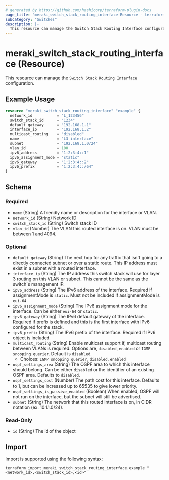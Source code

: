```yaml
---
# generated by https://github.com/hashicorp/terraform-plugin-docs
page_title: "meraki_switch_stack_routing_interface Resource - terraform-provider-meraki"
subcategory: "Switches"
description: |-
  This resource can manage the Switch Stack Routing Interface configuration.
---
```


# meraki_switch_stack_routing_interface (Resource)

This resource can manage the `Switch Stack Routing Interface` configuration.

## Example Usage

```terraform
resource "meraki_switch_stack_routing_interface" "example" {
  network_id           = "L_123456"
  switch_stack_id      = "1234"
  default_gateway      = "192.168.1.1"
  interface_ip         = "192.168.1.2"
  multicast_routing    = "disabled"
  name                 = "L3 interface"
  subnet               = "192.168.1.0/24"
  vlan_id              = 100
  ipv6_address         = "1:2:3:4::1"
  ipv6_assignment_mode = "static"
  ipv6_gateway         = "1:2:3:4::2"
  ipv6_prefix          = "1:2:3:4::/64"
}
```

<!-- schema generated by tfplugindocs -->
## Schema

### Required

- `name` (String) A friendly name or description for the interface or VLAN.
- `network_id` (String) Network ID
- `switch_stack_id` (String) Switch stack ID
- `vlan_id` (Number) The VLAN this routed interface is on. VLAN must be between 1 and 4094.

### Optional

- `default_gateway` (String) The next hop for any traffic that isn`t going to a directly connected subnet or over a static route. This IP address must exist in a subnet with a routed interface.
- `interface_ip` (String) The IP address this switch stack will use for layer 3 routing on this VLAN or subnet. This cannot be the same as the switch`s management IP.
- `ipv6_address` (String) The IPv6 address of the interface. Required if assignmentMode is `static`. Must not be included if assignmentMode is `eui-64`.
- `ipv6_assignment_mode` (String) The IPv6 assignment mode for the interface. Can be either `eui-64` or `static`.
- `ipv6_gateway` (String) The IPv6 default gateway of the interface. Required if prefix is defined and this is the first interface with IPv6 configured for the stack.
- `ipv6_prefix` (String) The IPv6 prefix of the interface. Required if IPv6 object is included.
- `multicast_routing` (String) Enable multicast support if, multicast routing between VLANs is required. Options are, `disabled`, `enabled` or `IGMP snooping querier`. Default is `disabled`.
  - Choices: `IGMP snooping querier`, `disabled`, `enabled`
- `ospf_settings_area` (String) The OSPF area to which this interface should belong. Can be either `disabled` or the identifier of an existing OSPF area. Defaults to `disabled`.
- `ospf_settings_cost` (Number) The path cost for this interface. Defaults to 1, but can be increased up to 65535 to give lower priority.
- `ospf_settings_is_passive_enabled` (Boolean) When enabled, OSPF will not run on the interface, but the subnet will still be advertised.
- `subnet` (String) The network that this routed interface is on, in CIDR notation (ex. 10.1.1.0/24).

### Read-Only

- `id` (String) The id of the object

## Import

Import is supported using the following syntax:

```shell
terraform import meraki_switch_stack_routing_interface.example "<network_id>,<switch_stack_id>,<id>"
```
